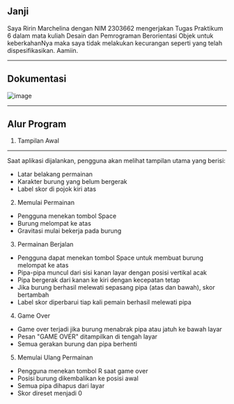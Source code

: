 Janji
---
Saya Ririn Marchelina dengan NIM 2303662 mengerjakan Tugas Praktikum 6 dalam mata kuliah Desain dan Pemrograman Berorientasi Objek untuk keberkahanNya maka saya tidak melakukan kecurangan seperti yang telah dispesifikasikan. Aamiin.

---
Dokumentasi
---
![image](https://github.com/user-attachments/assets/98f22b91-2be4-4922-bd28-3bc027612f72)

---
Alur Program
---
1. Tampilan Awal
---
Saat aplikasi dijalankan, pengguna akan melihat tampilan utama yang berisi:
- Latar belakang permainan
- Karakter burung yang belum bergerak
- Label skor di pojok kiri atas

2. Memulai Permainan
- Pengguna menekan tombol Space
- Burung melompat ke atas
- Gravitasi mulai bekerja pada burung

3. Permainan Berjalan
- Pengguna dapat menekan tombol Space untuk membuat burung melompat ke atas
- Pipa-pipa muncul dari sisi kanan layar dengan posisi vertikal acak
- Pipa bergerak dari kanan ke kiri dengan kecepatan tetap
- Jika burung berhasil melewati sepasang pipa (atas dan bawah), skor bertambah
- Label skor diperbarui tiap kali pemain berhasil melewati pipa

4. Game Over
- Game over terjadi jika burung menabrak pipa atau jatuh ke bawah layar
- Pesan "GAME OVER" ditampilkan di tengah layar
- Semua gerakan burung dan pipa berhenti
  
5. Memulai Ulang Permainan
- Pengguna menekan tombol R saat game over
- Posisi burung dikembalikan ke posisi awal
- Semua pipa dihapus dari layar
- Skor direset menjadi 0
